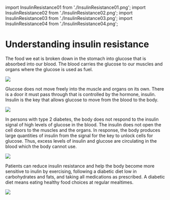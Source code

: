 import InsulinResistance01 from './InsulinResistance01.png';
import InsulinResistance02 from './InsulinResistance02.png';
import InsulinResistance03 from './InsulinResistance03.png';
import InsulinResistance04 from './InsulinResistance04.png';

# Understanding insulin resistance

The food we eat is broken down in the stomach into glucose that is
absorbed into our blood. The blood carries the glucose to our muscles
and organs where the glucose is used as fuel.

<img src={InsulinResistance01} />

Glucose does not move freely into the muscle and organs on its own.
There is a door it must pass through that is controlled by the hormone,
insulin. Insulin is the key that allows glucose to move from the blood
to the body.

<img src={InsulinResistance02} />

In persons with type 2 diabetes, the body does not respond to the
insulin signal of high levels of glucose in the blood. The insulin does
not open the cell doors to the muscles and the organs. In response, the
body produces large quantities of insulin from the signal for the key to
unlock cells for glucose. Thus, excess levels of insulin and glucose are
circulating in the blood which the body cannot use.

<img src={InsulinResistance03} />

Patients can reduce insulin resistance and help the body become more
sensitive to inulin by exercising, following a diabetic diet low in
carbohydrates and fats, and taking all medications as prescribed. A
diabetic diet means eating healthy food choices at regular mealtimes.

<img src={InsulinResistance04} />
